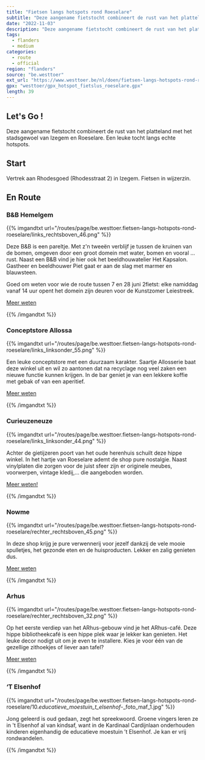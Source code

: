 ```yaml
---
title: "Fietsen langs hotspots rond Roeselare"
subtitle: "Deze aangename fietstocht combineert de rust van het platteland met het stadsgewoel van Izegem en Roeselare"
date: "2022-11-03"
description: "Deze aangename fietstocht combineert de rust van het platteland met het stadsgewoel van Izegem en Roeselare" 
tags:
  - flanders
  - medium
categories: 
  - route
  - official
region: "flanders"
source: "be.westtoer"
ext_url: "https://www.westtoer.be/nl/doen/fietsen-langs-hotspots-rond-roeselare"
gpx: "westtoer/gpx_hotspot_fietslus_roeselare.gpx"
length: 39
---
```


## Let's Go !

Deze aangename fietstocht combineert de rust van het platteland met het stadsgewoel van Izegem en Roeselare. Een leuke tocht langs echte hotspots.

## Start 

Vertrek aan Rhodesgoed (Rhodesstraat 2) in Izegem. Fietsen in wijzerzin. 

## En Route

### B&B Hemelgem

{{% imgandtxt url="/routes/page/be.westtoer.fietsen-langs-hotspots-rond-roeselare/links_rechtsboven_46.png" %}}

Deze B&B is een pareltje. Met z'n tweeën verblijf je tussen de kruinen van de bomen, omgeven door een groot domein met water, bomen en vooral ... rust. Naast een B&B vind je hier ook het  beeldhouwatelier Het Kapsalon. Gastheer en beeldhouwer Piet gaat er aan de slag met marmer en blauwsteen.

Goed om weten voor wie de route tussen 7 en 28 juni 2fietst: elke namiddag vanaf 14 uur opent het domein zijn deuren voor de Kunstzomer Leiestreek.

[Meer weten](https://www.westtoer.be/nl/slapen/hemelgem)

{{% /imgandtxt %}}

### Conceptstore Allossa

{{% imgandtxt url="/routes/page/be.westtoer.fietsen-langs-hotspots-rond-roeselare/links_linksonder_55.png" %}}

Een leuke conceptstore met een duurzaam karakter. Saartje Allosserie baat deze winkel uit en wil zo aantonen dat na recyclage nog veel zaken een nieuwe functie kunnen krijgen. In de bar geniet je van een lekkere koffie met gebak of van een aperitief.

[Meer weten](https://www.toerisme-leiestreek.be/nl/doen/allossa)

{{% /imgandtxt %}}

### Curieuzeneuze

{{% imgandtxt url="/routes/page/be.westtoer.fietsen-langs-hotspots-rond-roeselare/links_linksonder_44.png" %}}

Achter de gietijzeren poort van het oude herenhuis schuilt deze hippe winkel. In het hartje van Roeselare ademt de shop pure nostalgie. Naast vinylplaten die zorgen voor de juist sfeer zijn er originele meubes, voorwerpen, vintage kledij,... die aangeboden worden.

[Meer weten!](https://www.toerisme-leiestreek.be/nl/leiespots/curieuzeneuze)

{{% /imgandtxt %}}

### Nowme

{{% imgandtxt url="/routes/page/be.westtoer.fietsen-langs-hotspots-rond-roeselare/rechter_rechtsboven_45.png" %}}

In deze shop krijg je pure verwennerij voor jezelf dankzij de vele mooie spulletjes, het gezonde eten en de huisproducten. Lekker en zalig genieten dus.

[Meer weten](https://www.toerisme-leiestreek.be/nl/leiespots/nowme)

{{% /imgandtxt %}}

### Arhus

{{% imgandtxt url="/routes/page/be.westtoer.fietsen-langs-hotspots-rond-roeselare/rechter_rechtsboven_32.png" %}}

Op het eerste verdiep van het ARhus-gebouw vind je het ARhus-café. Deze hippe bibliotheekcafé is een hippe plek waar je lekker kan genieten. Het leuke decor nodigt uit om je even te installere. Kies je voor één van de gezellige zithoekjes of liever aan tafel?

[Meer weten](https://www.toerisme-leiestreek.be/nl/leiespots/arhus)

{{% /imgandtxt %}}

### ‘T Elsenhof

{{% imgandtxt url="/routes/page/be.westtoer.fietsen-langs-hotspots-rond-roeselare/10._educatieve_moestuin_t_elsenhof_-_foto_maf_1.jpg" %}}

Jong geleerd is oud gedaan, zegt het spreekwoord. Groene vingers leren ze in 't Elsenhof al van kindsaf, want in de Kardinaal Cardijnlaan onderhouden kinderen eigenhandig de educatieve moestuin ’t Elsenhof. Je kan er vrij rondwandelen.

{{% /imgandtxt %}}
